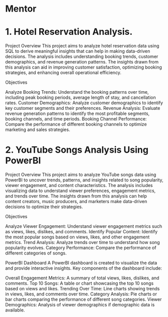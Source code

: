 # Mentor

# 1. Hotel Reservation Analysis.
Project Overview
This project aims to analyze hotel reservation data using SQL to derive meaningful insights that can help in making data-driven decisions. The analysis includes understanding booking trends, customer demographics, and revenue generation patterns. The insights drawn from this analysis can aid in improving customer satisfaction, optimizing booking strategies, and enhancing overall operational efficiency.

Objectives

Analyze Booking Trends: Understand the booking patterns over time, including peak booking periods, average length of stay, and cancellation rates.
Customer Demographics: Analyze customer demographics to identify key customer segments and their preferences.
Revenue Analysis: Evaluate revenue generation patterns to identify the most profitable segments, booking channels, and time periods.
Booking Channel Performance: Compare the performance of different booking channels to optimize marketing and sales strategies.

# 2. YouTube Songs Analysis Using PowerBI
Project Overview
This project aims to analyze YouTube songs data using PowerBI to uncover trends, patterns, and insights related to song popularity, viewer engagement, and content characteristics. The analysis includes visualizing data to understand viewer preferences, engagement metrics, and trends over time. The insights drawn from this analysis can help content creators, music producers, and marketers make data-driven decisions to optimize their strategies.

Objectives

Analyze Viewer Engagement: Understand viewer engagement metrics such as views, likes, dislikes, and comments.
Identify Popular Content: Identify the most popular songs based on views, likes, and other engagement metrics.
Trend Analysis: Analyze trends over time to understand how song popularity evolves.
Category Performance: Compare the performance of different categories of songs.

PowerBI Dashboard
A PowerBI dashboard is created to visualize the data and provide interactive insights. Key components of the dashboard include:

Overall Engagement Metrics: A summary of total views, likes, dislikes, and comments.
Top 10 Songs: A table or chart showcasing the top 10 songs based on views and likes.
Trending Over Time: Line charts showing trends in views, likes, and comments over time.
Category Analysis: Pie charts or bar charts comparing the performance of different song categories.
Viewer Demographics: Analysis of viewer demographics if demographic data is available.
